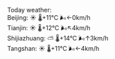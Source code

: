 Today weather:  
Beijing: ☀️ 🌡️+11°C 🌬️←0km/h  
Tianjin: ☀️ 🌡️+12°C 🌬️↖4km/h  
Shijiazhuang: ⛅️  🌡️+14°C 🌬️↑3km/h  
Tangshan: ☀️ 🌡️+11°C 🌬️←4km/h  
